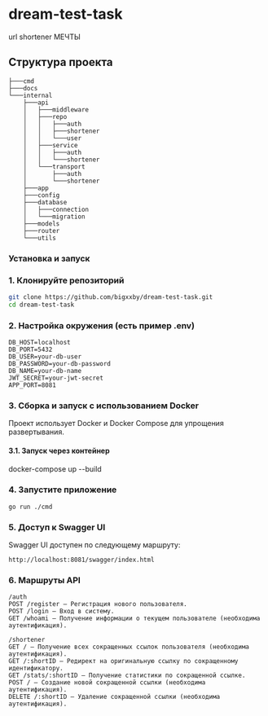 # dream-test-task

url shortener МЕЧТЫ

## Структура проекта

```
├───cmd
├───docs
└───internal
    ├───api
    │   ├───middleware
    │   ├───repo
    │   │   ├───auth
    │   │   ├───shortener
    │   │   └───user
    │   ├───service
    │   │   ├───auth
    │   │   └───shortener
    │   └───transport
    │       ├───auth
    │       └───shortener
    ├───app
    ├───config
    ├───database
    │   ├───connection
    │   └───migration
    ├───models
    ├───router
    └───utils
```

### Установка и запуск

### 1. Клонируйте репозиторий

```bash
git clone https://github.com/bigxxby/dream-test-task.git
cd dream-test-task
```

### 2. Настройка окружения (есть пример .env)

```
DB_HOST=localhost
DB_PORT=5432
DB_USER=your-db-user
DB_PASSWORD=your-db-password
DB_NAME=your-db-name
JWT_SECRET=your-jwt-secret
APP_PORT=8081
```

### 3. Сборка и запуск с использованием Docker

Проект использует Docker и Docker Compose для упрощения развертывания.

#### 3.1. Запуск через контейнер

docker-compose up --build

### 4. Запустите приложение

```
go run ./cmd
```

### 5. Доступ к Swagger UI

Swagger UI доступен по следующему маршруту:

```
http://localhost:8081/swagger/index.html
```

### 6. Маршруты API

```
/auth
POST /register — Регистрация нового пользователя.
POST /login — Вход в систему.
GET /whoami — Получение информации о текущем пользователе (необходима аутентификация).
```

```
/shortener
GET / — Получение всех сокращенных ссылок пользователя (необходима аутентификация).
GET /:shortID — Редирект на оригинальную ссылку по сокращенному идентификатору.
GET /stats/:shortID — Получение статистики по сокращенной ссылке.
POST / — Создание новой сокращенной ссылки (необходима аутентификация).
DELETE /:shortID — Удаление сокращенной ссылки (необходима аутентификация).
```
